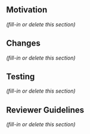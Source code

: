 <!--
  This template provides some ideas of things to include in your PR description.
  To start, try providing a short summary of your changes in the Title above.
  If a section of the PR template does not apply to this PR, then delete that section.
 -->

## Motivation

_(fill-in or delete this section)_

<!--
  What goal is this change working towards?
  If this PR fixes one of more issues, list them here.
  One line each, like so:
    Fixes #123
    Fixes #39
-->

## Changes

_(fill-in or delete this section)_

<!--
  Provide a bullet pointed summary of how each file was changed.
  Briefly explain any decisions you made with respect to the changes.
-->

## Testing

_(fill-in or delete this section)_

<!--
  Describe how you tested this change.
-->

## Reviewer Guidelines

_(fill-in or delete this section)_

<!--
   Is there any particular feedback you would / wouldn't like?
   Which parts of the code should reviewers focus on?
-->
